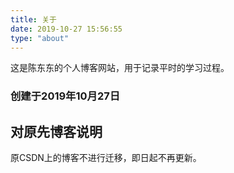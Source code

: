 ```yaml
---
title: 关于
date: 2019-10-27 15:56:55
type: "about"
---
```


这是陈东东的个人博客网站，用于记录平时的学习过程。

### 创建于2019年10月27日

## 对原先博客说明 
原CSDN上的博客不进行迁移，即日起不再更新。
